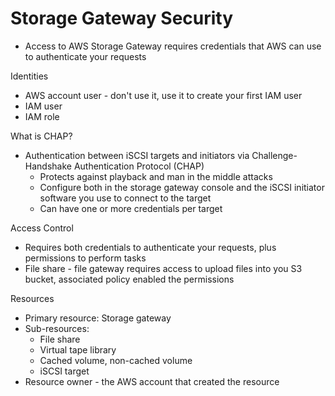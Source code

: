 # Storage Gateway Security

* Access to AWS Storage Gateway requires credentials that AWS can use to authenticate your requests

Identities

* AWS account user - don't use it, use it to create your first IAM user
* IAM user
* IAM role

What is CHAP?

* Authentication between iSCSI targets and initiators via Challenge-Handshake Authentication Protocol (CHAP)
    * Protects against playback and man in the middle attacks
    * Configure both in the storage gateway console and the iSCSI initiator software you use to connect to the target
    * Can have one or more credentials per target

Access Control

* Requires both credentials to authenticate your requests, plus permissions to perform tasks
* File share - file gateway requires access to upload files into you S3 bucket, associated policy enabled the permissions

Resources

* Primary resource: Storage gateway 
* Sub-resources:
    * File share 
    * Virtual tape library
    * Cached volume, non-cached volume
    * iSCSI target
* Resource owner - the AWS account that created the resource